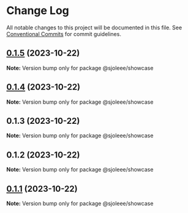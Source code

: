 # Change Log

All notable changes to this project will be documented in this file.
See [Conventional Commits](https://conventionalcommits.org) for commit guidelines.

## [0.1.5](https://github.com/sjoleee/sangjo-design-system/compare/@sjoleee/showcase@0.1.1...@sjoleee/showcase@0.1.5) (2023-10-22)

**Note:** Version bump only for package @sjoleee/showcase

## [0.1.4](https://github.com/sjoleee/sangjo-design-system/compare/@sjoleee/showcase@0.1.1...@sjoleee/showcase@0.1.4) (2023-10-22)

**Note:** Version bump only for package @sjoleee/showcase

## 0.1.3 (2023-10-22)

**Note:** Version bump only for package @sjoleee/showcase

## 0.1.2 (2023-10-22)

**Note:** Version bump only for package @sjoleee/showcase

## [0.1.1](https://github.com/sjoleee/sangjo-design-system/compare/@sjoleee/showcase@0.1.1-alpha.0...@sjoleee/showcase@0.1.1) (2023-10-22)

**Note:** Version bump only for package @sjoleee/showcase
